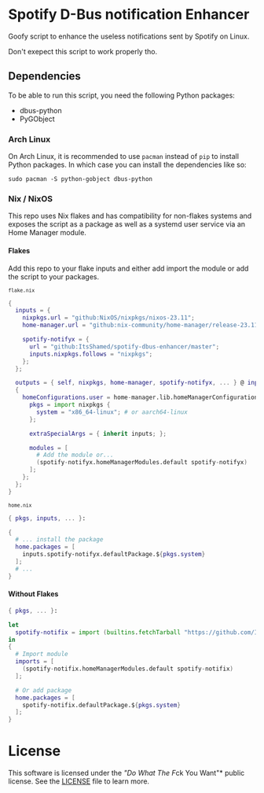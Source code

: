 # Spotify D-Bus notification Enhancer

Goofy script to enhance the useless notifications sent by Spotify on Linux.

Don't exepect this script to work properly tho.

## Dependencies

To be able to run this script, you need the following Python packages:
- dbus-python
- PyGObject

### Arch Linux

On Arch Linux, it is recommended to use `pacman` instead of `pip` to install
Python packages. In which case you can install the dependencies like so:

```console
sudo pacman -S python-gobject dbus-python
```

### Nix / NixOS

This repo uses Nix flakes and has compatibility for non-flakes systems and
exposes the script as a package as well as a systemd user service via an Home
Manager module.

#### Flakes

Add this repo to your flake inputs and either add import the module or add
the script to your packages.

<sub>`flake.nix`</sub>
```nix
{
  inputs = {
    nixpkgs.url = "github:NixOS/nixpkgs/nixos-23.11";
    home-manager.url = "github:nix-community/home-manager/release-23.11";

    spotify-notifyx = {
      url = "github:ItsShamed/spotify-dbus-enhancer/master";
      inputs.nixpkgs.follows = "nixpkgs";
    };
  };

  outputs = { self, nixpkgs, home-manager, spotify-notifyx, ... } @ inputs:
  {
    homeConfigurations.user = home-manager.lib.homeManagerConfiguration {
      pkgs = import nixpkgs {
        system = "x86_64-linux"; # or aarch64-linux
      };

      extraSpecialArgs = { inherit inputs; };

      modules = [
        # Add the module or...
        (spotify-notifyx.homeManagerModules.default spotify-notifyx)
      ];
    };
  };
}
```

<sub>`home.nix`</sub>
```nix
{ pkgs, inputs, ... }:

{
  # ... install the package
  home.packages = [
    inputs.spotify-notifyx.defaultPackage.${pkgs.system}
  ];
  # ...
}
```

#### Without Flakes

```nix
{ pkgs, ... }:

let
  spotify-notifix = import (builtins.fetchTarball "https://github.com/ItsShamed/spotify-dbus-enhancer/archive/master.tar.gz");
in
{
  # Import module
  imports = [
    (spotify-notifix.homeManagerModules.default spotify-notifix)
  ];

  # Or add package
  home.packages = [
    spotify-notifix.defaultPackage.${pkgs.system}
  ];
}
```

# License

This software is licensed under the *"Do What The F*ck You Want"* public license.
See the [LICENSE](/license) file to learn more.
